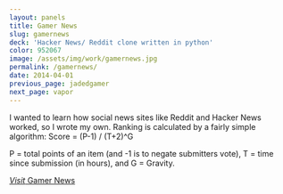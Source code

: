 ```yaml
---
layout: panels
title: Gamer News
slug: gamernews
deck: 'Hacker News/ Reddit clone written in python'
color: 952067
image: /assets/img/work/gamernews.jpg
permalink: /gamernews/
date: 2014-04-01
previous_page: jadedgamer
next_page: vapor
---
```


I wanted to learn how social news sites like Reddit and Hacker News worked, so I wrote my own. Ranking is calculated by a fairly simple algorithm: Score = (P-1) / (T+2)^G

P = total points of an item (and -1 is to negate submitters vote), T = time since submission (in hours), and G = Gravity.

<a class="btn btn-default" href="http://news.underlost.net/"><i>Visit</i> Gamer News</a>
